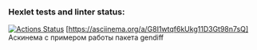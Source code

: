 ### Hexlet tests and linter status:
[![Actions Status](https://github.com/JuliaMezenova/python-project-50/workflows/hexlet-check/badge.svg)](https://github.com/JuliaMezenova/python-project-50/actions)
[https://asciinema.org/a/G8I1wtqf6kUkg11D3Gt98n7sQ] Аскинема с примером работы пакета gendiff
